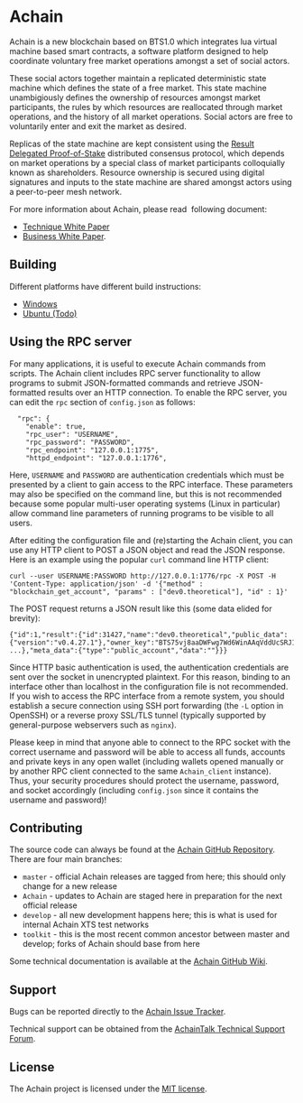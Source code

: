 Achain
=========
Achain is a new blockchain based on BTS1.0 which integrates lua virtual machine based smart contracts, a software platform designed to help coordinate voluntary free market operations amongst a set of social actors.

These social actors together maintain a replicated deterministic state machine which defines the state of a free market. This state machine unambigiously defines the ownership of resources amongst market participants, the rules by which resources are reallocated through market operations, and the history of all market operations. Social actors are free to voluntarily enter and exit the market as desired.

Replicas of the state machine are kept consistent using the [Result Delegated Proof-of-Stake](https://bitshares.org/technology/delegated-proof-of-stake-consensus/) distributed consensus protocol, which depends on market operations by a special class of market participants colloquially known as shareholders. Resource ownership is secured using digital signatures and inputs to the state machine are shared amongst actors using a peer-to-peer mesh network.

For more information about Achain, please read  following document:
* [Technique White Paper](https://www.achain.com/Achain_tech_white_paper.pdf) 
* [Business White Paper](https://www.achain.com/Achain_business_white_paper.pdf).

Building
--------
Different platforms have different build instructions:
* [Windows](https://github.com/Achain/Achain/blob/master/BUILD_WIN32.md)
* [Ubuntu (Todo)](https://github.com/Achain/Achain/blob/master/BUILD_UBUNTU.md)


Using the RPC server
--------------------

For many applications, it is useful to execute Achain commands from scripts.  The Achain client includes RPC server functionality to allow programs to submit JSON-formatted commands and retrieve JSON-formatted results over an HTTP connection.  To enable the RPC server, you can edit the `rpc` section of `config.json` as follows:

      "rpc": {
        "enable": true,
        "rpc_user": "USERNAME",
        "rpc_password": "PASSWORD",
        "rpc_endpoint": "127.0.0.1:1775",
        "httpd_endpoint": "127.0.0.1:1776",

Here, `USERNAME` and `PASSWORD` are authentication credentials which must be presented by a client to gain access to the RPC interface.  These parameters may also be specified on the command line, but this is not recommended because some popular multi-user operating systems (Linux in particular) allow command line parameters of running programs to be visible to all users.

After editing the configuration file and (re)starting the Achain client, you can use any HTTP client to POST a JSON object and read the JSON response.  Here is an example using the popular `curl` command line HTTP client:

    curl --user USERNAME:PASSWORD http://127.0.0.1:1776/rpc -X POST -H 'Content-Type: application/json' -d '{"method" : "blockchain_get_account", "params" : ["dev0.theoretical"], "id" : 1}'

The POST request returns a JSON result like this (some data elided for brevity):

    {"id":1,"result":{"id":31427,"name":"dev0.theoretical","public_data":{"version":"v0.4.27.1"},"owner_key":"BTS75vj8aaDWFwg7Wd6WinAAqVddUcSRJ1hSMDNayLAbCuxsmoQTf", ...},"meta_data":{"type":"public_account","data":""}}}

Since HTTP basic authentication is used, the authentication credentials are sent over the socket in unencrypted plaintext.
For this reason, binding to an interface other than localhost in the configuration file is not recommended.
If you wish to access the RPC interface from a remote system, you should establish a secure connection using SSH port forwarding (the `-L` option in OpenSSH) or a reverse proxy SSL/TLS tunnel (typically supported by general-purpose webservers such as `nginx`).

Please keep in mind that anyone able to connect to the RPC socket with the correct username and password will be able to access all funds, accounts and private keys in any open wallet (including wallets opened manually or by another RPC client connected to the same `Achain_client` instance).
Thus, your security procedures should protect the username, password, and socket accordingly (including `config.json` since it contains the username and password)!

Contributing
------------
The source code can always be found at the [Achain GitHub Repository](https://github.com/Achain-Dev/Achain). There are four main branches:
- `master` - official Achain releases are tagged from here; this should only change for a new release
- `Achain` - updates to Achain are staged here in preparation for the next official release
- `develop` - all new development happens here; this is what is used for internal Achain XTS test networks
- `toolkit` - this is the most recent common ancestor between master and develop; forks of Achain should base from here

Some technical documentation is available at the [Achain GitHub Wiki](https://github.com/Achain-Dev/Achain/wiki).

Support
-------
Bugs can be reported directly to the [Achain Issue Tracker](https://github.com/Achain-Dev/Achain/issues).

Technical support can be obtained from the [AchainTalk Technical Support Forum](https://Achaintalk.org/index.php?board=45.0).

License
------

The Achain project is licensed under the [MIT license](LICENSE).
